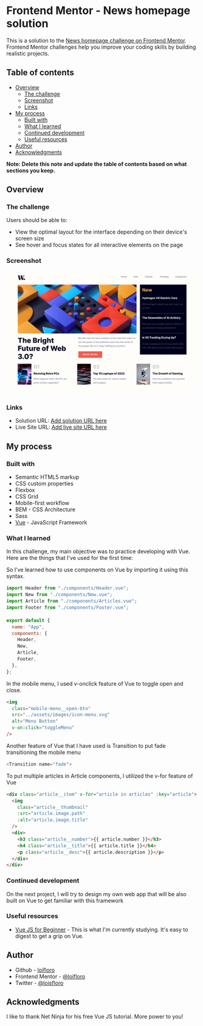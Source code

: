 # Frontend Mentor - News homepage solution

This is a solution to the [News homepage challenge on Frontend Mentor](https://www.frontendmentor.io/challenges/news-homepage-H6SWTa1MFl). Frontend Mentor challenges help you improve your coding skills by building realistic projects.

## Table of contents

- [Overview](#overview)
  - [The challenge](#the-challenge)
  - [Screenshot](#screenshot)
  - [Links](#links)
- [My process](#my-process)
  - [Built with](#built-with)
  - [What I learned](#what-i-learned)
  - [Continued development](#continued-development)
  - [Useful resources](#useful-resources)
- [Author](#author)
- [Acknowledgments](#acknowledgments)

**Note: Delete this note and update the table of contents based on what sections you keep.**

## Overview

### The challenge

Users should be able to:

- View the optimal layout for the interface depending on their device's screen size
- See hover and focus states for all interactive elements on the page

### Screenshot

![](./screenshot.png)

### Links

- Solution URL: [Add solution URL here](https://your-solution-url.com)
- Live Site URL: [Add live site URL here](https://your-live-site-url.com)

## My process

### Built with

- Semantic HTML5 markup
- CSS custom properties
- Flexbox
- CSS Grid
- Mobile-first workflow
- BEM - CSS Architecture
- Sass
- [Vue](https://vuejs.org) - JavaScript Framework

### What I learned

In this challenge, my main objective was to practice developing with Vue. Here are the things that I've used for the first time:

So I've learned how to use components on Vue by importing it using this syntax.

```js
import Header from "./components/Header.vue";
import New from "./components/New.vue";
import Article from "./components/Articles.vue";
import Footer from "./components/Footer.vue";

export default {
  name: "App",
  components: {
    Header,
    New,
    Article,
    Footer,
  },
};
```

In the mobile menu, I used v-onclick feature of Vue to toggle open and close.

```html
<img
  class="mobile-menu__open-btn"
  src="../assets/images/icon-menu.svg"
  alt="Menu Button"
  v-on:click="toggleMenu"
/>
```

Another feature of Vue that I have used is Transition to put fade transitioning the mobile menu

```js
<Transition name="fade">
```

To put multiple articles in Article components, I utilized the v-for feature of Vue

```html
<div class="article__item" v-for="article in articles" :key="article">
  <img
    class="article__thumbnail"
    :src="article.image.path"
    :alt="article.image.title"
  />
  <div>
    <h3 class="article__number">{{ article.number }}</h3>
    <h4 class="article__title">{{ article.title }}</h4>
    <p class="article__desc">{{ article.description }}</p>
  </div>
</div>
```

### Continued development

On the next project, I will try to design my own web app that will be also built on Vue to get familiar with this framework

### Useful resources

- [Vue JS for Beginner](https://www.youtube.com/playlist?list=PL4cUxeGkcC9hYYGbV60Vq3IXYNfDk8At1) - This is what I'm currently studying. It's easy to digest to get a grip on Vue.

## Author

- Github - [loifloro](https://github.com/loifloro/)
- Frontend Mentor - [@loifloro](https://www.frontendmentor.io/profile/loifloro)
- Twitter - [@loisfloro](https://www.twitter.com/loisfloro)

## Acknowledgments

I like to thank Net Ninja for his free Vue JS tutorial. More power to you!
